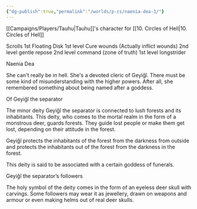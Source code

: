 ```yaml
---
{"dg-publish":true,"permalink":"/worlds/p-cs/naenia-dea-1/"}
---
```



[[Campaigns/Players/Tauhu\|Tauhu]]'s character for [[10. Circles of Hell\|10. Circles of Hell]] 

Scrolls 
1st Floating Disk
1st level Cure wounds (Actually inflict wounds)
2nd level gentle repose
2nd level command (zone of truth)
1st level longstrider

Naenia Dea

  

She can't really be in hell. She's a devoted cleric of Geyiğî. There must be some kind of misunderstanding with the higher powers. After all, she remembered something about being named after a goddess.

Of Geyiğî the separator

The minor deity Geyiğî the separator is connected to lush forests and its inhabitants. This deity, who comes to the mortal realm in the form of a monstrous deer, guards forests. They guide lost people or make them get lost, depending on their attitude in the forest. 

Geyiğî protects the inhabitants of the forest from the darkness from outside and protects the inhabitants out of the forest from the darkness in the forest.

This deity is said to be associated with a certain goddess of funerals. 

Geyiğî the separator’s followers

The holy symbol of the deity comes in the form of an eyeless deer skull with carvings. Some followers may wear it as jewellery, drawn on weapons and armour or even making helms out of real deer skulls.